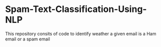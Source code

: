 # Spam-Text-Classification-Using-NLP
This repository consits of code to identify weather a given email is a Ham email or a spam email
